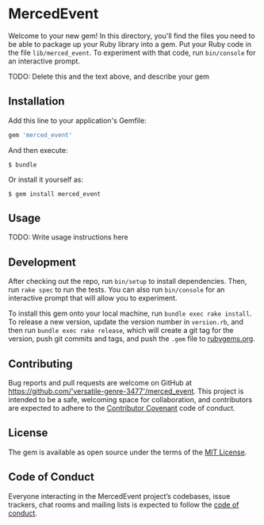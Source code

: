 # MercedEvent

Welcome to your new gem! In this directory, you'll find the files you need to be able to package up your Ruby library into a gem. Put your Ruby code in the file `lib/merced_event`. To experiment with that code, run `bin/console` for an interactive prompt.

TODO: Delete this and the text above, and describe your gem

## Installation

Add this line to your application's Gemfile:

```ruby
gem 'merced_event'
```

And then execute:

    $ bundle

Or install it yourself as:

    $ gem install merced_event

## Usage

TODO: Write usage instructions here

## Development

After checking out the repo, run `bin/setup` to install dependencies. Then, run `rake spec` to run the tests. You can also run `bin/console` for an interactive prompt that will allow you to experiment.

To install this gem onto your local machine, run `bundle exec rake install`. To release a new version, update the version number in `version.rb`, and then run `bundle exec rake release`, which will create a git tag for the version, push git commits and tags, and push the `.gem` file to [rubygems.org](https://rubygems.org).

## Contributing

Bug reports and pull requests are welcome on GitHub at https://github.com/'versatile-genre-3477'/merced_event. This project is intended to be a safe, welcoming space for collaboration, and contributors are expected to adhere to the [Contributor Covenant](http://contributor-covenant.org) code of conduct.

## License

The gem is available as open source under the terms of the [MIT License](https://opensource.org/licenses/MIT).

## Code of Conduct

Everyone interacting in the MercedEvent project’s codebases, issue trackers, chat rooms and mailing lists is expected to follow the [code of conduct](https://github.com/'versatile-genre-3477'/merced_event/blob/master/CODE_OF_CONDUCT.md).

